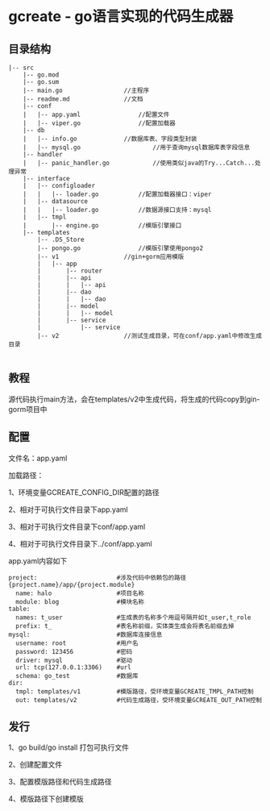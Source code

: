 # gcreate - go语言实现的代码生成器

## 目录结构

```
|-- src
    |-- go.mod
    |-- go.sum
    |-- main.go					//主程序
    |-- readme.md				//文档
    |-- conf
    |   |-- app.yaml				//配置文件
    |   |-- viper.go				//配置加载器
    |-- db
    |   |-- info.go				//数据库表、字段类型封装
    |   |-- mysql.go			        //用于查询mysql数据库表字段信息
    |-- handler
    |   |-- panic_handler.go			//使用类似java的Try...Catch...处理异常
    |-- interface
    |   |-- configloader
    |   |   |-- loader.go			//配置加载器接口：viper
    |   |-- datasource
    |   |   |-- loader.go			//数据源接口支持：mysql
    |   |-- tmpl
    |       |-- engine.go			//模版引擎接口
    |-- templates
        |-- .DS_Store
        |-- pongo.go				//模版引擎使用pongo2
        |-- v1					//gin+gorm应用模版
        |   |-- app
        |       |-- router
        |       |-- api
        |       |   |-- api
        |       |-- dao
        |       |   |-- dao
        |       |-- model
        |       |   |-- model
        |       |-- service
        |           |-- service
        |-- v2					//测试生成目录，可在conf/app.yaml中修改生成目录
     
```

## 教程

源代码执行main方法，会在templates/v2中生成代码，将生成的代码copy到gin-gorm项目中

## 配置

文件名：app.yaml

加载路径：

1、环境变量GCREATE_CONFIG_DIR配置的路径

2、相对于可执行文件目录下app.yaml

3、相对于可执行文件目录下conf/app.yaml

4、相对于可执行文件目录下../conf/app.yaml

app.yaml内容如下

```
project:            		  #涉及代码中依赖包的路径{project.name}/app/{project.module}
  name: halo        		  #项目名称
  module: blog      		  #模块名称        
table:
  names: t_user     		  #生成表的名称多个用逗号隔开如t_user,t_role
  prefix: t_        		  #表名称前缀，实体类生成会将表名前缀去掉
mysql:              		  #数据库连接信息
  username: root              #用户名
  password: 123456            #密码
  driver: mysql               #驱动
  url: tcp(127.0.0.1:3306)    #url
  schema: go_test             #数据库
dir:
  tmpl: templates/v1          #模版路径，受环境变量GCREATE_TMPL_PATH控制
  out: templates/v2           #代码生成路径，受环境变量GCREATE_OUT_PATH控制
```

## 发行

1、go build/go install 打包可执行文件

2、创建配置文件

3、配置模版路径和代码生成路径

4、模版路径下创建模版